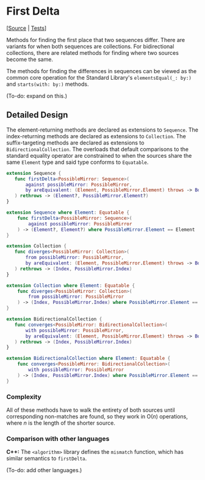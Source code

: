 # First Delta

[[Source](../Sources/Algorithms/FirstDelta.swift) | 
 [Tests](../Tests/SwiftAlgorithmsTests/FirstDeltaTests.swift)]

Methods for finding the first place that two sequences differ.  There are
variants for when both sequences are collections.  For bidirectional
collections, there are related methods for finding where two sources become the
same.

The methods for finding the differences in sequences can be viewed as the
common core operation for the Standard Library's `elementsEqual(_: by:)` and
`starts(with: by:)` methods.

(To-do: expand on this.)

## Detailed Design

The element-returning methods are declared as extensions to `Sequence`.  The
index-returning methods are declared as extensions to `Collection`.  The
suffix-targeting methods are declared as extensions to
`BidirectionalCollection`.  The overloads that default comparisons to the
standard equality operator are constrained to when the sources share the same
`Element` type and said type conforms to `Equatable`.

```swift
extension Sequence {
   func firstDelta<PossibleMirror: Sequence>(
       against possibleMirror: PossibleMirror,
       by areEquivalent: (Element, PossibleMirror.Element) throws -> Bool
   ) rethrows -> (Element?, PossibleMirror.Element?)
}

extension Sequence where Element: Equatable {
    func firstDelta<PossibleMirror: Sequence>(
        against possibleMirror: PossibleMirror
    ) -> (Element?, Element?) where PossibleMirror.Element == Element
}

extension Collection {
   func diverges<PossibleMirror: Collection>(
       from possibleMirror: PossibleMirror,
       by areEquivalent: (Element, PossibleMirror.Element) throws -> Bool
   ) rethrows -> (Index, PossibleMirror.Index)
}

extension Collection where Element: Equatable {
    func diverges<PossibleMirror: Collection>(
        from possibleMirror: PossibleMirror
    ) -> (Index, PossibleMirror.Index) where PossibleMirror.Element == Element
}

extension BidirectionalCollection {
   func converges<PossibleMirror: BidirectionalCollection>(
       with possibleMirror: PossibleMirror,
       by areEquivalent: (Element, PossibleMirror.Element) throws -> Bool
   ) rethrows -> (Index, PossibleMirror.Index)
}

extension BidirectionalCollection where Element: Equatable {
    func converges<PossibleMirror: BidirectionalCollection>(
        with possibleMirror: PossibleMirror
    ) -> (Index, PossibleMirror.Index) where PossibleMirror.Element == Element
}
```

### Complexity

All of these methods have to walk the entirety of both sources until
corresponding non-matches are found, so they work in O(_n_) operations, where
_n_ is the length of the shorter source.

### Comparison with other languages

**C++:** The `<algorithm>` library defines the `mismatch` function, which has
similar semantics to `firstDelta`.

(To-do: add other languages.)
